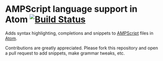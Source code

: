 # AMPScript language support in Atom [![Build Status](https://travis-ci.org/diemogebhardt/atom-language-ampscript.svg)](https://travis-ci.org/diemogebhardt/atom-language-ampscript)

Adds syntax highlighting, completions and snippets to [AMPScript](http://wiki.memberlandingpages.com/en/documentation/exacttarget/content/ampscript/ampscript_syntax_guide/)
files in [Atom](https://github.com/atom/atom).

Contributions are greatly appreciated. Please fork this repository and open a
pull request to add snippets, make grammar tweaks, etc.
